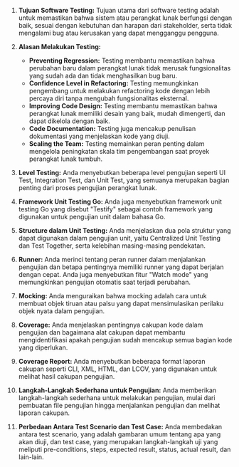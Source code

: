 1. **Tujuan Software Testing:** Tujuan utama dari software testing adalah untuk memastikan bahwa sistem atau perangkat lunak berfungsi dengan baik, sesuai dengan kebutuhan dan harapan dari stakeholder, serta tidak mengalami bug atau kerusakan yang dapat mengganggu pengguna.

2. **Alasan Melakukan Testing:**
   - **Preventing Regression:** Testing membantu memastikan bahwa perubahan baru dalam perangkat lunak tidak merusak fungsionalitas yang sudah ada dan tidak menghasilkan bug baru.
   - **Confidence Level in Refactoring:** Testing memungkinkan pengembang untuk melakukan refactoring kode dengan lebih percaya diri tanpa mengubah fungsionalitas eksternal.
   - **Improving Code Design:** Testing membantu memastikan bahwa perangkat lunak memiliki desain yang baik, mudah dimengerti, dan dapat dikelola dengan baik.
   - **Code Documentation:** Testing juga mencakup penulisan dokumentasi yang menjelaskan kode yang diuji.
   - **Scaling the Team:** Testing memainkan peran penting dalam mengelola peningkatan skala tim pengembangan saat proyek perangkat lunak tumbuh.

3. **Level Testing:** Anda menyebutkan beberapa level pengujian seperti UI Test, Integration Test, dan Unit Test, yang semuanya merupakan bagian penting dari proses pengujian perangkat lunak.

4. **Framework Unit Testing Go:** Anda juga menyebutkan framework unit testing Go yang disebut "Testify" sebagai contoh framework yang digunakan untuk pengujian unit dalam bahasa Go.

5. **Structure dalam Unit Testing:** Anda menjelaskan dua pola struktur yang dapat digunakan dalam pengujian unit, yaitu Centralized Unit Testing dan Test Together, serta kelebihan masing-masing pendekatan.

6. **Runner:** Anda merinci tentang peran runner dalam menjalankan pengujian dan betapa pentingnya memiliki runner yang dapat berjalan dengan cepat. Anda juga menyebutkan fitur "Watch mode" yang memungkinkan pengujian otomatis saat terjadi perubahan.

7. **Mocking:** Anda menguraikan bahwa mocking adalah cara untuk membuat objek tiruan atau palsu yang dapat mensimulasikan perilaku objek nyata dalam pengujian.

8. **Coverage:** Anda menjelaskan pentingnya cakupan kode dalam pengujian dan bagaimana alat cakupan dapat membantu mengidentifikasi apakah pengujian sudah mencakup semua bagian kode yang diperlukan.

9. **Coverage Report:** Anda menyebutkan beberapa format laporan cakupan seperti CLI, XML, HTML, dan LCOV, yang digunakan untuk melihat hasil cakupan pengujian.

10. **Langkah-Langkah Sederhana untuk Pengujian:** Anda memberikan langkah-langkah sederhana untuk melakukan pengujian, mulai dari pembuatan file pengujian hingga menjalankan pengujian dan melihat laporan cakupan.

11. **Perbedaan Antara Test Scenario dan Test Case:** Anda membedakan antara test scenario, yang adalah gambaran umum tentang apa yang akan diuji, dan test case, yang merupakan langkah-langkah uji yang meliputi pre-conditions, steps, expected result, status, actual result, dan lain-lain.
